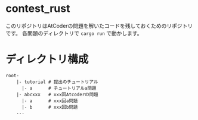 # contest_rust

このリポジトリはAtCoderの問題を解いたコードを残しておくためのリポジトリです。
各問題のディレクトリで `cargo run` で動かします。

# ディレクトリ構成

```
root-
    |- tutorial # 提出のチュートリアル
      |- a      # チュートリアルa問題
    |- abcxxx   # xxx回Atcoderの問題
      |- a      # xxx回a問題
      |- b      # xxx回b問題
    ...
```
